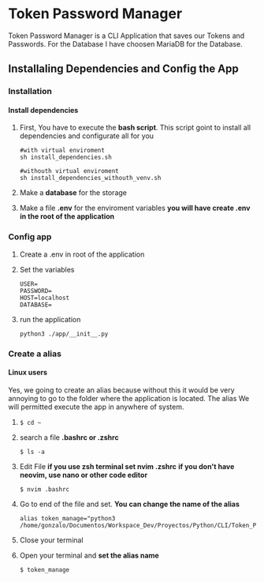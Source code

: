 # Token Password Manager

Token Password Manager is a CLI Application that saves our Tokens and Passwords. For the Database I have choosen MariaDB for the Database.

## Installaling Dependencies and Config the App

### Installation

#### Install dependencies
1. First, You have to execute the **bash script**.
    This script goint to install all dependencies and configurate all for you
    ```
    #with virtual enviroment
    sh install_dependencies.sh

    #withouth virtual enviroment
    sh install_dependencies_withouth_venv.sh
    ```

2. Make a **database** for the storage
3. Make a file **.env** for the enviroment variables **you will have create .env in the root of the application**

### Config app
1. Create a .env in root of the application
2. Set the variables

    ```
    USER=
    PASSWORD=
    HOST=localhost
    DATABASE=
    ```
3. run the application
    
    ```
    python3 ./app/__init__.py
    ```

### Create a alias
#### Linux users
Yes, we going to create an alias because without this it would be very annoying to go to the folder where the application is located.
The alias We will permitted execute the app in anywhere of system.

1. ```
   $ cd ~
   ```

2. search a file **.bashrc or .zshrc**
    
    ```
    $ ls -a
    ```

3. Edit File
    **if you use zsh terminal set nvim .zshrc**
    **if you don't have neovim, use nano or other code editor**
    
    ```
    $ nvim .bashrc
    ```

4. Go to end of the file and set. **You can change the name of the alias**

    ```
    alias token_manage="python3 /home/gonzalo/Documentos/Workspace_Dev/Proyectos/Python/CLI/Token_Password_Manager/app/__init__.py"
    ```

5. Close your terminal
6. Open your terminal and **set the alias name**

    ```
    $ token_manage
    ```